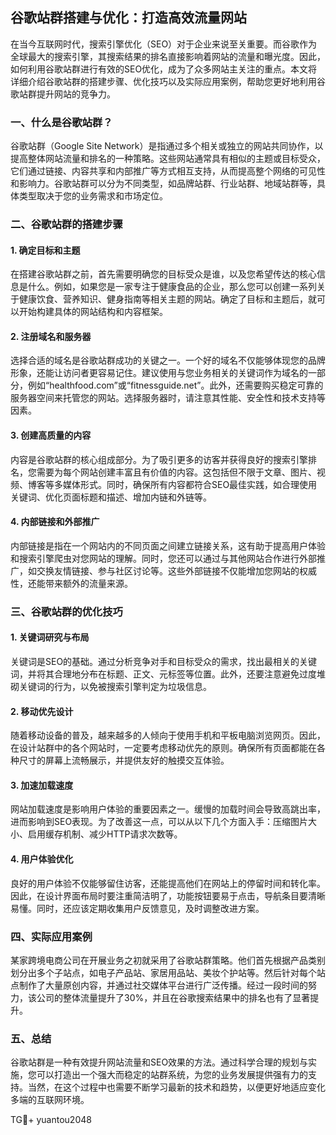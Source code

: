 ## 谷歌站群搭建与优化：打造高效流量网站

在当今互联网时代，搜索引擎优化（SEO）对于企业来说至关重要。而谷歌作为全球最大的搜索引擎，其搜索结果的排名直接影响着网站的流量和曝光度。因此，如何利用谷歌站群进行有效的SEO优化，成为了众多网站主关注的重点。本文将详细介绍谷歌站群的搭建步骤、优化技巧以及实际应用案例，帮助您更好地利用谷歌站群提升网站的竞争力。

### 一、什么是谷歌站群？

谷歌站群（Google Site Network）是指通过多个相关或独立的网站共同协作，以提高整体网站流量和排名的一种策略。这些网站通常具有相似的主题或目标受众，它们通过链接、内容共享和内部推广等方式相互支持，从而提高整个网络的可见性和影响力。谷歌站群可以分为不同类型，如品牌站群、行业站群、地域站群等，具体类型取决于您的业务需求和市场定位。

### 二、谷歌站群的搭建步骤

#### 1. 确定目标和主题

在搭建谷歌站群之前，首先需要明确您的目标受众是谁，以及您希望传达的核心信息是什么。例如，如果您是一家专注于健康食品的企业，那么您可以创建一系列关于健康饮食、营养知识、健身指南等相关主题的网站。确定了目标和主题后，就可以开始构建具体的网站结构和内容框架。

#### 2. 注册域名和服务器

选择合适的域名是谷歌站群成功的关键之一。一个好的域名不仅能够体现您的品牌形象，还能让访问者更容易记住。建议使用与您业务相关的关键词作为域名的一部分，例如“healthfood.com”或“fitnessguide.net”。此外，还需要购买稳定可靠的服务器空间来托管您的网站。选择服务器时，请注意其性能、安全性和技术支持等因素。

#### 3. 创建高质量的内容

内容是谷歌站群的核心组成部分。为了吸引更多的访客并获得良好的搜索引擎排名，您需要为每个网站创建丰富且有价值的内容。这包括但不限于文章、图片、视频、博客等多媒体形式。同时，确保所有内容都符合SEO最佳实践，如合理使用关键词、优化页面标题和描述、增加内链和外链等。

#### 4. 内部链接和外部推广

内部链接是指在一个网站内的不同页面之间建立链接关系，这有助于提高用户体验和搜索引擎爬虫对您网站的理解。同时，您还可以通过与其他网站合作进行外部推广，如交换友情链接、参与社区讨论等。这些外部链接不仅能增加您网站的权威性，还能带来额外的流量来源。

### 三、谷歌站群的优化技巧

#### 1. 关键词研究与布局

关键词是SEO的基础。通过分析竞争对手和目标受众的需求，找出最相关的关键词，并将其合理地分布在标题、正文、元标签等位置。此外，还要注意避免过度堆砌关键词的行为，以免被搜索引擎判定为垃圾信息。

#### 2. 移动优先设计

随着移动设备的普及，越来越多的人倾向于使用手机和平板电脑浏览网页。因此，在设计站群中的各个网站时，一定要考虑移动优先的原则。确保所有页面都能在各种尺寸的屏幕上流畅展示，并提供友好的触摸交互体验。

#### 3. 加速加载速度

网站加载速度是影响用户体验的重要因素之一。缓慢的加载时间会导致高跳出率，进而影响到SEO表现。为了改善这一点，可以从以下几个方面入手：压缩图片大小、启用缓存机制、减少HTTP请求次数等。

#### 4. 用户体验优化

良好的用户体验不仅能够留住访客，还能提高他们在网站上的停留时间和转化率。因此，在设计界面布局时要注重简洁明了，功能按钮要易于点击，导航条目要清晰易懂。同时，还应该定期收集用户反馈意见，及时调整改进方案。

### 四、实际应用案例

某家跨境电商公司在开展业务之初就采用了谷歌站群策略。他们首先根据产品类别划分出多个子站点，如电子产品站、家居用品站、美妆个护站等。然后针对每个站点制作了大量原创内容，并通过社交媒体平台进行广泛传播。经过一段时间的努力，该公司的整体流量提升了30%，并且在谷歌搜索结果中的排名也有了显著提升。

### 五、总结

谷歌站群是一种有效提升网站流量和SEO效果的方法。通过科学合理的规划与实施，您可以打造出一个强大而稳定的站群系统，为您的业务发展提供强有力的支持。当然，在这个过程中也需要不断学习最新的技术和趋势，以便更好地适应变化多端的互联网环境。

TG💪+ yuantou2048